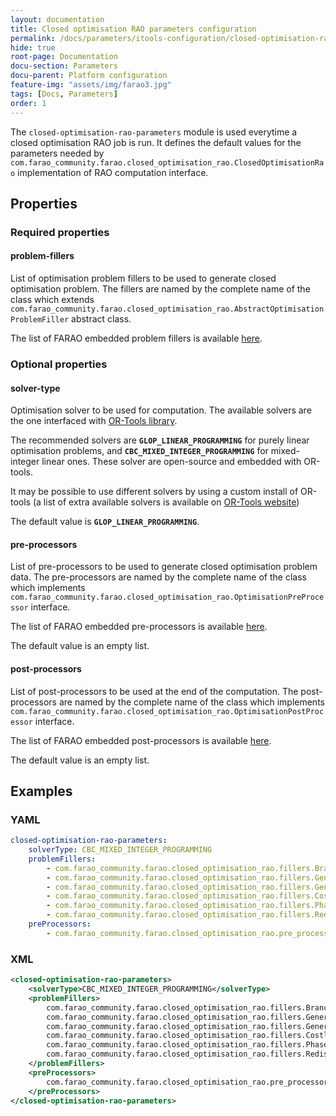 ```yaml
---
layout: documentation
title: Closed optimisation RAO parameters configuration
permalink: /docs/parameters/itools-configuration/closed-optimisation-rao-parameters
hide: true
root-page: Documentation
docu-section: Parameters
docu-parent: Platform configuration
feature-img: "assets/img/farao3.jpg"
tags: [Docs, Parameters]
order: 1
---
```


The ```closed-optimisation-rao-parameters``` module is used everytime a closed optimisation RAO job is run.
It defines the default values for the parameters needed by 
```com.farao_community.farao.closed_optimisation_rao.ClosedOptimisationRao``` implementation of RAO
computation interface.

## Properties

### Required properties

#### problem-fillers

List of optimisation problem fillers to be used to generate closed optimisation problem. The fillers are
named by the complete name of the class which extends
```com.farao_community.farao.closed_optimisation_rao.AbstractOptimisationProblemFiller``` abstract class.

The list of FARAO embedded problem fillers is available [here](../engine/ra-optimisation/closed-optimisation-rao/problem-fillers/index.md).             

### Optional properties

#### solver-type

Optimisation solver to be used for computation. The available solvers are the one interfaced with [OR-Tools library](https://developers.google.com/optimization/).

The recommended solvers are **```GLOP_LINEAR_PROGRAMMING```** for purely linear optimisation problems, and **```CBC_MIXED_INTEGER_PROGRAMMING```**
for mixed-integer linear ones. These solver are open-source and embedded with OR-tools.

It may be possible to use different solvers by using a custom install of OR-tools (a list of extra available
solvers is available on [OR-Tools website](https://developers.google.com/optimization/mip/integer_opt))

The default value is **```GLOP_LINEAR_PROGRAMMING```**.

#### pre-processors

List of pre-processors to be used to generate closed optimisation problem data. The pre-processors are
named by the complete name of the class which implements
```com.farao_community.farao.closed_optimisation_rao.OptimisationPreProcessor``` interface.

The list of FARAO embedded pre-processors is available [here](../engine/ra-optimisation/closed-optimisation-rao/pre-processors/index.md).             

The default value is an empty list.
 
#### post-processors

List of post-processors to be used at the end of the computation. The post-processors are
named by the complete name of the class which implements
```com.farao_community.farao.closed_optimisation_rao.OptimisationPostProcessor``` interface.

The list of FARAO embedded post-processors is available [here](../engine/ra-optimisation/closed-optimisation-rao/post-processors/index.md).             

The default value is an empty list.

## Examples

### YAML

```yaml
closed-optimisation-rao-parameters:
    solverType: CBC_MIXED_INTEGER_PROGRAMMING
    problemFillers:
        - com.farao_community.farao.closed_optimisation_rao.fillers.BranchMarginsVariablesFiller
        - com.farao_community.farao.closed_optimisation_rao.fillers.GeneratorRedispatchVariablesFiller
        - com.farao_community.farao.closed_optimisation_rao.fillers.GeneratorRedispatchCostsFiller
        - com.farao_community.farao.closed_optimisation_rao.fillers.CostlyRaoObjectiveFiller
        - com.farao_community.farao.closed_optimisation_rao.fillers.PhaseShiftVariablesFiller
        - com.farao_community.farao.closed_optimisation_rao.fillers.RedispatchEquilibriumConstraintFiller
    preProcessors:
        - com.farao_community.farao.closed_optimisation_rao.pre_processors.SensitivityPreProcessor
```

### XML

```xml
<closed-optimisation-rao-parameters>
    <solverType>CBC_MIXED_INTEGER_PROGRAMMING</solverType>
    <problemFillers>
        com.farao_community.farao.closed_optimisation_rao.fillers.BranchMarginsVariablesFiller,
        com.farao_community.farao.closed_optimisation_rao.fillers.GeneratorRedispatchVariablesFiller,
        com.farao_community.farao.closed_optimisation_rao.fillers.GeneratorRedispatchCostsFiller,
        com.farao_community.farao.closed_optimisation_rao.fillers.CostlyRaoObjectiveFiller,
        com.farao_community.farao.closed_optimisation_rao.fillers.PhaseShiftVariablesFiller,
        com.farao_community.farao.closed_optimisation_rao.fillers.RedispatchEquilibriumConstraintFiller
    </problemFillers>
    <preProcessors>
        com.farao_community.farao.closed_optimisation_rao.pre_processors.SensitivityPreProcessor
    </preProcessors>
</closed-optimisation-rao-parameters>
```
